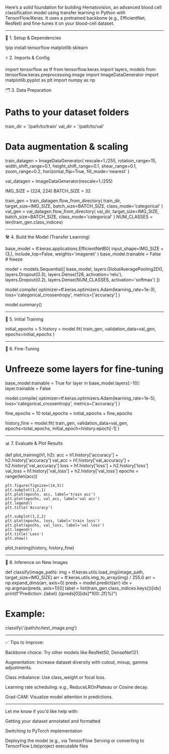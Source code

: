 Here’s a solid foundation for building Hematovision, an advanced blood cell classification model using transfer learning in Python with TensorFlow/Keras. It uses a pretrained backbone (e.g., EfficientNet, ResNet) and fine-tunes it on your blood-cell dataset.


---

🧠 1. Setup & Dependencies

!pip install tensorflow matplotlib sklearn

⚡ 2. Imports & Config

import tensorflow as tf
from tensorflow.keras import layers, models
from tensorflow.keras.preprocessing.image import ImageDataGenerator
import matplotlib.pyplot as plt
import numpy as np

🗂️ 3. Data Preparation

# Paths to your dataset folders
train_dir = '/path/to/train'
val_dir   = '/path/to/val'

# Data augmentation & scaling
train_datagen = ImageDataGenerator(
    rescale=1./255,
    rotation_range=15,
    width_shift_range=0.1,
    height_shift_range=0.1,
    shear_range=0.1,
    zoom_range=0.2,
    horizontal_flip=True,
    fill_mode='nearest'
)

val_datagen = ImageDataGenerator(rescale=1./255)

IMG_SIZE = (224, 224)
BATCH_SIZE = 32

train_gen = train_datagen.flow_from_directory(
    train_dir, target_size=IMG_SIZE, batch_size=BATCH_SIZE, class_mode='categorical'
)
val_gen = val_datagen.flow_from_directory(
    val_dir, target_size=IMG_SIZE, batch_size=BATCH_SIZE, class_mode='categorical'
)
NUM_CLASSES = len(train_gen.class_indices)


---

🛠️ 4. Build the Model (Transfer Learning)

base_model = tf.keras.applications.EfficientNetB0(
    input_shape=IMG_SIZE + (3,),
    include_top=False,
    weights='imagenet'
)
base_model.trainable = False  # freeze

model = models.Sequential([
    base_model,
    layers.GlobalAveragePooling2D(),
    layers.Dropout(0.3),
    layers.Dense(128, activation='relu'),
    layers.Dropout(0.2),
    layers.Dense(NUM_CLASSES, activation='softmax')
])

model.compile(
    optimizer=tf.keras.optimizers.Adam(learning_rate=1e-3),
    loss='categorical_crossentropy',
    metrics=['accuracy']
)

model.summary()


---

🚀 5. Initial Training

initial_epochs = 5
history = model.fit(
    train_gen,
    validation_data=val_gen,
    epochs=initial_epochs
)


---

🔄 6. Fine-Tuning

# Unfreeze some layers for fine-tuning
base_model.trainable = True
for layer in base_model.layers[:-10]:
    layer.trainable = False

model.compile(
    optimizer=tf.keras.optimizers.Adam(learning_rate=1e-5),
    loss='categorical_crossentropy',
    metrics=['accuracy']
)

fine_epochs = 10
total_epochs = initial_epochs + fine_epochs

history_fine = model.fit(
    train_gen,
    validation_data=val_gen,
    epochs=total_epochs,
    initial_epoch=history.epoch[-1]
)


---

📊 7. Evaluate & Plot Results

def plot_training(h1, h2):
    acc = h1.history['accuracy'] + h2.history['accuracy']
    val_acc = h1.history['val_accuracy'] + h2.history['val_accuracy']
    loss = h1.history['loss'] + h2.history['loss']
    val_loss = h1.history['val_loss'] + h2.history['val_loss']
    epochs = range(len(acc))

    plt.figure(figsize=(14,5))
    plt.subplot(1,2,1)
    plt.plot(epochs, acc, label='train acc')
    plt.plot(epochs, val_acc, label='val acc')
    plt.legend()
    plt.title('Accuracy')

    plt.subplot(1,2,2)
    plt.plot(epochs, loss, label='train loss')
    plt.plot(epochs, val_loss, label='val loss')
    plt.legend()
    plt.title('Loss')
    plt.show()

plot_training(history, history_fine)


---

🧪 8. Inference on New Images

def classify(image_path):
    img = tf.keras.utils.load_img(image_path, target_size=IMG_SIZE)
    arr = tf.keras.utils.img_to_array(img) / 255.0
    arr = np.expand_dims(arr, axis=0)
    preds = model.predict(arr)
    idx = np.argmax(preds, axis=1)[0]
    label = list(train_gen.class_indices.keys())[idx]
    print(f"Prediction: {label} ({preds[0][idx]*100:.2f}%)")

# Example:
classify('/path/to/test_image.png')


---

✅ Tips to Improve:

Backbone choice: Try other models like ResNet50, DenseNet121.

Augmentation: Increase dataset diversity with cutout, mixup, gamma adjustments.

Class imbalance: Use class_weight or focal loss.

Learning rate scheduling: e.g., ReduceLROnPlateau or Cosine decay.

Grad-CAM: Visualize model attention in predictions.



---

Let me know if you'd like help with:

Getting your dataset annotated and formatted

Switching to PyTorch implementation

Deploying the model (e.g., via TensorFlow Serving or converting to TensorFlow Lite)project executable files
